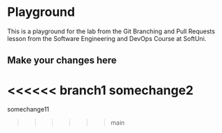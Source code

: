 # Playground
This is a playground for the lab from the Git Branching and Pull Requests lesson from the Software Engineering and DevOps Course at SoftUni.

## Make your changes here
<<<<<< branch1
somechange2
=======
somechange11
>>>>>> main
